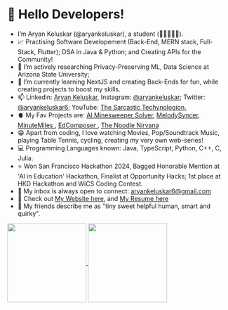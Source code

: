 <h1>👋 Hello Developers! </h1> 

- I’m Aryan Keluskar (@aryankeluskar), a student (📍🇮🇳🇺🇸).
- 📈 Practising Software Developement (Back-End, MERN stack, Full-Stack, Flutter); DSA in Java & Python; and Creating APIs for the Community!
- 👀 I’m actively researching Privacy-Preserving ML, Data Science at Arizona State University;
- 🌱 I’m currently learning NextJS and creating Back-Ends for fun, while creating projects to boost my skills.
- 📫 Linkedin: <a href="https://www.linkedin.com/in/aryankeluskar/">Aryan Keluskar</a>, Instagram: <a href="https://www.instagram.com/aryankeluskar/">@aryankeluskar</a>; Twitter: <a href="https://twitter.com/aryankeluskar6">@aryankeluskar6</a>; YouTube: <a href="https://www.youtube.com/channel/UCz-EQVc6DcbiIJxaeiVFBvQ">The Sarcastic Techynologion.</a>
- 🫀 My Fav Projects are: <a href="https://github.com/aryankeluskar/irina.minesweeper">AI Minesweeper Solver</a>, <a href="https://melodysyncer.vercel.app/">MelodySyncer</a>, <a href="https://minute-miles.vercel.app/" > MinuteMiles </a>, <a href="https://github.com/EdComposer/" > EdComposer </a>, <a href="https://aryankeluskar.github.io/The-Noodle-Nirvana">The Noodle Nirvana</a> 
- 😁 Apart from coding, I love watching Movies, Pop/Soundtrack Music, playing Table Tennis, cycling, creating my very own web-series!
- 💻 Programming Languages known: Java, TypeScript, Python, C++, C, Julia.
- ⭐ Won San Francisco Hackathon 2024, Bagged Honorable Mention at 'AI in Education' Hackathon, Finalist at Opportunity Hacks; 1st place at HKD Hackathon and WiCS Coding Contest.
- 📧 My inbox is always open to connect: <a href="mailto:aryankeluskar6@gmail.com">aryankeluskar6@gmail.com</a>
- 📝 Check out  <a href="https://aryankeluskar.github.io">My Website here</a>, and <a href="https://www.overleaf.com/download/project/653436869108679d0692dbb5/build/18e7ce8acaf-c361c139fdee0b13/output/output.pdf?compileGroup=standard&clsiserverid=clsi-reg-n2d-b-f-f1bl&enable_pdf_caching=true" target="__blank__">My Resume here</a>
- 🌻 My friends describe me as "tiny sweet helpful human, smart and quirky".

<a href="https://github.com/anuraghazra/github-readme-stats">
  <img height=180 align="center"src="https://github-readme-stats.vercel.app/api?username=aryankeluskar&theme=github_dark" />
</a>
<a href="https://github.com/anuraghazra/convoychat">
  <img height=180 align="center" src="https://github-readme-stats.vercel.app/api/top-langs?username=aryankeluskar&theme=github_dark&layout=compact&langs_count=8&card_width=320&hide=jupyter%20notebook" />
</a>
